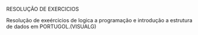 RESOLUÇÃO DE EXERCICIOS 

Resolução de exeércicios de logica a programação e introdução a estrutura de dados em  PORTUGOL.(VISUALG)

